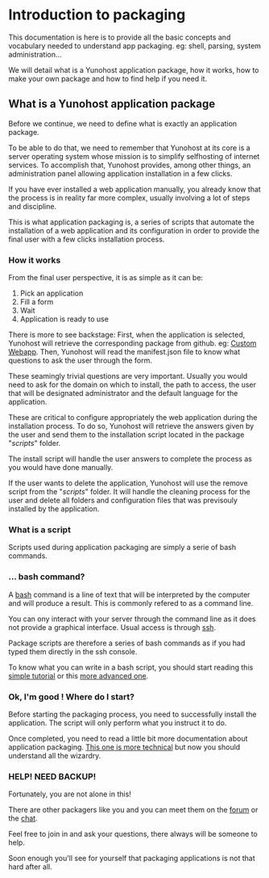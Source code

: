 # Introduction to packaging

This documentation is here is to provide all the basic concepts and vocabulary needed to understand app packaging. eg: shell, parsing, system administration...

We will detail what is a Yunohost application package, how it works, how to make your own package and how to find help if you need it.

## What is a Yunohost application package

Before we continue, we need to define what is exactly an application package.

To be able to do that, we need to remember that Yunohost at its core is a server operating system whose mission is to simplify selfhosting of internet services. To accomplish that, Yunohost provides, among other things, an administration panel allowing application installation in a few clicks.

If you have ever installed a web application manually, you already know that the process is in reality far more complex, usually involving a lot of steps and discipline.

This is what application packaging is, a series of scripts that automate the installation of a web application and its configuration in order to provide the final user with a few clicks installation process.

### How it works

From the final user perspective, it is as simple as it can be:

1) Pick an application
1) Fill a form
1) Wait
1) Application is ready to use

There is more to see backstage:
First, when the application is selected, Yunohost will retrieve the corresponding package from github. eg: [Custom Webapp](https://github.com/YunoHost-Apps/my_webapp_ynh).
Then, Yunohost will read the manifest.json file to know what questions to ask the user through the form.

These seamingly trivial questions are very important. Usually you would need to ask for the domain on which to install, the path to access, the user that will be designated administrator and the default language for the application.

These are critical to configure appropriately the web application during the installation process. To do so, Yunohost will retrieve the answers given by the user and send them to the installation script located in the package "*scripts*" folder.

The install script will handle the user answers to complete the process as you would have done manually.

If the user wants to delete the application, Yunohost will use the remove script from the "*scripts*" folder. It will handle the cleaning process for the user and delete all folders and configuration files that was previsouly installed by the application.

### What is a script

Scripts used during application packaging are simply a serie of bash commands.

### ... bash command?

A [bash](https://en.wikipedia.org/wiki/Bash_%28Unix_shell%29) command is a line of text that will be interpreted by the computer and will produce a result. This is commonly refered to as a command line.

You can ony interact with your server through the command line as it does not provide a graphical interface. Usual access is through [ssh](/ssh_en).

Package scripts are therefore a series of bash commands as if you had typed them directly in the ssh console.

To know what you can write in a bash script, you should start reading this [simple tutorial](https://debian-facile.org/doc:programmation:shells:debuter-avec-les-scripts-shell-bash) or this [more advanced one](http://aral.iut-rodez.fr/fr/sanchis/enseignement/bash/index.html).

### Ok, I'm good ! Where do I start?

Before starting the packaging process, you need to successfully install the application. The script will only perform what you instruct it to do.

Once completed, you need to read a little bit more documentation about application packaging. [This one is more technical](/packaging_apps_en) but now you should understand all the wizardry.

### HELP! NEED BACKUP!

Fortunately, you are not alone in this!

There are other packagers like you and you can meet them on the [forum](https://forum.yunohost.org/c/apps-packaging) or the [chat](xmpp:apps@conference.yunohost.org?join).

Feel free to join in and ask your questions, there always will be someone to help.

Soon enough you'll see for yourself that packaging applications is not that hard after all.
